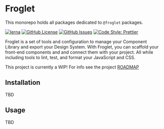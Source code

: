 # Froglet

This monorepo holds all packages dedicated to `@froglet` packages.

[![lerna](https://img.shields.io/badge/maintained%20with-lerna-cc00ff.svg)](https://lerna.js.org/)
[![GitHub License](https://img.shields.io/github/license/frogletjs/froglet)](https://github.com/frogletjs/froglet)
[![GitHub Issues](https://img.shields.io/github/issues/frogletjs/froglet)](https://github.com/frogletjs/froglet/issues)
[![Code Style: Prettier](https://img.shields.io/badge/code_style-prettier-ff69b4.svg)](https://github.com/prettier/prettier)

Froglet is a set of tools and configuration to manage your Component Library 
and export your Design System. With Froglet, you can scaffold your front-end 
components and and connect them with your project. All while including tools to
lint, test, and format your JavaScript and CSS.

This project is currently a WIP! For info see the project 
[ROADMAP](https://github.com/frogletjs/froglet/blob/master/ROADMAP.md) 

## Installation

TBD

## Usage

TBD
